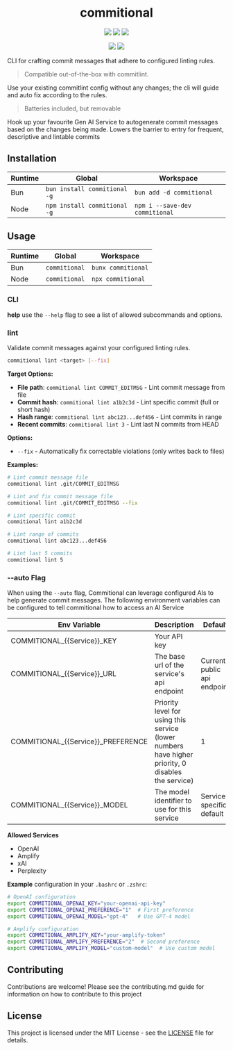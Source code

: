 <div align="center">
  <h1>commitional</h1>
  <p>
    <a alt="NPM Version"><img src="https://img.shields.io/npm/v/commitional?style=social&logo=npm" /></a>
    <a alt="NPM Downloads"><img src="https://img.shields.io/npm/dw/commitional?style=social&logo=npm" /></a>
    <a alt="NPM Last Update"><img src="https://img.shields.io/npm/last-update/commitional?style=social&logo=npm" /></a>
  </p>
    <p>
    <a alt="Libraries.io dependency status for GitHub repo"><img src="https://img.shields.io/librariesio/github/wannabewayno/commitional?style=plastic" /></a>
    <a alt="GitHub Issues or Pull Requests"><img src="https://img.shields.io/github/issues/wannabewayno/commitional?style=plastic&logo=github" /></a>
  </p>
</div>
CLI for crafting commit messages that adhere to configured linting rules.


> Compatible out-of-the-box with commitlint.

Use your existing commitlint config without any changes; the cli will guide and auto fix according to the rules.

> Batteries included, but removable

Hook up your favourite Gen AI Service to autogenerate commit messages based on the changes being made.
Lowers the barrier to entry for frequent, descriptive and lintable commits

## Installation
| Runtime       | Global                       | Workspace                            |
| ------------- | ---------------------------- | ------------------------------------ |
| Bun           | `bun install commitional -g` | `bun add -d commitional`             |
| Node          | `npm install commitional -g` | `npm i --save-dev commitional`       |


## Usage
| Runtime       | Global                     | Workspace                   |
| ------------- | -------------------------- | --------------------------- |
| Bun           | `commitional`              | `bunx commitional`          |
| Node          | `commitional`              | `npx commitional`           |

### CLI
**help**
use the `--help` flag to see a list of allowed subcommands and options.

### lint
Validate commit messages against your configured linting rules.

```bash
commitional lint <target> [--fix]
```

**Target Options:**
- **File path**: `commitional lint COMMIT_EDITMSG` - Lint commit message from file
- **Commit hash**: `commitional lint a1b2c3d` - Lint specific commit (full or short hash)
- **Hash range**: `commitional lint abc123...def456` - Lint commits in range
- **Recent commits**: `commitional lint 3` - Lint last N commits from HEAD

**Options:**
- `--fix` - Automatically fix correctable violations (only writes back to files)

**Examples:**
```bash
# Lint commit message file
commitional lint .git/COMMIT_EDITMSG

# Lint and fix commit message file
commitional lint .git/COMMIT_EDITMSG --fix

# Lint specific commit
commitional lint a1b2c3d

# Lint range of commits
commitional lint abc123...def456

# Lint last 5 commits
commitional lint 5
```

### --auto Flag

When using the `--auto` flag, Commitional can leverage configured AIs to help generate commit messages.
The following environment variables can be configured to tell commitional how to access an AI Service

| Env Variable                       | Description                                                                                        | Default                        | 
| ---------------------------------- | -------------------------------------------------------------------------------------------------- | ------------------------------ |
| COMMITIONAL_{{Service}}_KEY        | Your API key                                                                                       |                                |
| COMMITIONAL_{{Service}}_URL        | The base url of the service's api endpoint                                                         | Current public api endpoint    |
| COMMITIONAL_{{Service}}_PREFERENCE | Priority level for using this service (lower numbers have higher priority, 0 disables the service) | 1                              |
| COMMITIONAL_{{Service}}_MODEL      | The model identifier to use for this service                                                       | Service-specific default       |
 
**Allowed Services**
- OpenAI
- Amplify
- xAI
- Perplexity

**Example**
configuration in your `.bashrc` or `.zshrc`:

```bash
# OpenAI configuration
export COMMITIONAL_OPENAI_KEY="your-openai-api-key"
export COMMITIONAL_OPENAI_PREFERENCE="1"  # First preference
export COMMITIONAL_OPENAI_MODEL="gpt-4"   # Use GPT-4 model

# Amplify configuration
export COMMITIONAL_AMPLIFY_KEY="your-amplify-token"
export COMMITIONAL_AMPLIFY_PREFERENCE="2"  # Second preference
export COMMITIONAL_AMPLIFY_MODEL="custom-model"  # Use custom model
```

## Contributing

Contributions are welcome!
Please see the contributing.md guide for information on how to contribute to this project 

## License

This project is licensed under the MIT License - see the [LICENSE](LICENSE) file for details.